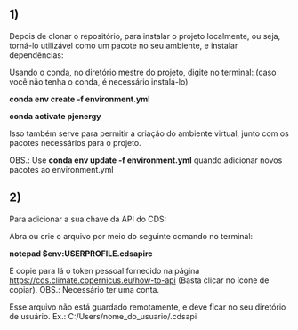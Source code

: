 

## 1) 
Depois de clonar o repositório, para instalar o projeto localmente, ou seja, torná-lo utilizável como um pacote no seu ambiente, e instalar dependências: 

Usando o conda, no diretório mestre do projeto, digite no terminal:
(caso você não tenha o conda, é necessário instalá-lo)

**conda env create -f environment.yml** 

**conda activate pjenergy**

Isso também serve para permitir a criação do ambiente virtual, junto com os pacotes necessários para o projeto.

OBS.: Use **conda env update -f environment.yml** quando adicionar novos pacotes ao environment.yml


## 2)
Para adicionar a sua chave da API do CDS:

Abra ou crie o arquivo por meio do seguinte comando no terminal:

**notepad $env:USERPROFILE\.cdsapirc**

E copie para lá o token pessoal fornecido na página https://cds.climate.copernicus.eu/how-to-api (Basta clicar no ícone de copiar). OBS.: Necessário ter uma conta.

Esse arquivo não está guardado remotamente, e deve ficar no seu diretório de usuário. Ex.: C:/Users/nome_do_usuario/.cdsapi


